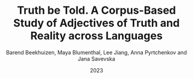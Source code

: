 ---
author: Barend Beekhuizen, Maya Blumenthal, Lee Jiang, Anna Pyrtchenkov and Jana Savevska
date: 2023
title: Truth be Told. A Corpus-Based Study of Adjectives of Truth and Reality across Languages
category: journal
journal: Corpus Linguistics and Linguistic Theory
---